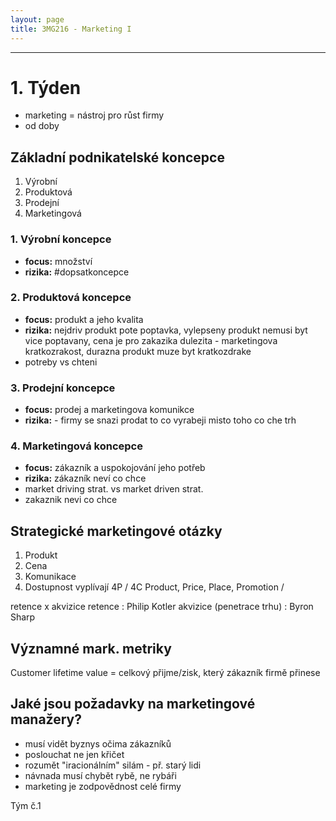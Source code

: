 ```yaml
---
layout: page
title: 3MG216 - Marketing I
---
```

-----
# 1. Týden

- marketing = nástroj pro růst firmy
- od doby 

## Základní podnikatelské koncepce
1. Výrobní
2. Produktová
3. Prodejní
4. Marketingová

### 1. Výrobní koncepce
- **focus:** množství
- **rizika:** #dopsatkoncepce

### 2. Produktová koncepce
- **focus:** produkt a jeho kvalita
- **rizika:** nejdriv produkt pote poptavka, vylepseny produkt nemusi byt vice poptavany, cena je pro zakazika dulezita - marketingova kratkozrakost, durazna produkt muze byt kratkozdrake
- potreby vs chteni

### 3. Prodejní koncepce
- **focus:** prodej a marketingova komunikce
- **rizika:** - firmy se snazi prodat to co vyrabeji misto toho co che trh

### 4. Marketingová koncepce
- **focus:** zákazník a uspokojování jeho potřeb
- **rizika:** zákazník neví co chce
- market driving strat. vs market driven strat.
-  zakaznik nevi co chce 

## Strategické marketingové otázky
1. Produkt
2. Cena
3. Komunikace
4. Dostupnost
vyplívají 4P / 4C
Product, Price, Place, Promotion / 

retence x akvizice
	retence : Philip Kotler
	akvizice (penetrace trhu) : Byron Sharp
## Významné mark. metriky
Customer lifetime value = celkový přijme/zisk, který zákazník firmě přinese


## Jaké jsou požadavky na marketingové manažery?
- musí vidět byznys očima zákazníků
- poslouchat ne jen křičet
- rozumět "iracionálním" silám - př. starý lidi
- návnada musí chybět rybě, ne rybáři
- marketing je zodpovědnost celé firmy

Tým č.1